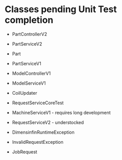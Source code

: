# Classes pending Unit Test completion
* PartControllerV2
* PartServiceV2
* Part
* PartServiceV1
* ModelControllerV1
* ModelServiceV1
* CoilUpdater

* RequestServiceCoreTest
* MachineServiceV1 - requires long development
* RequestServiceV2 - understocked


* DimensinfinRuntimeException
* InvalidRequestException
* JobRequest
